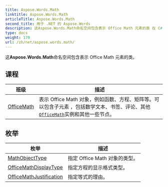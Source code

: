 ```yaml
---
title: Aspose.Words.Math
linktitle: Aspose.Words.Math
articleTitle: Aspose.Words.Math
second_title: 用于 .NET 的 Aspose.Words
description: 这Aspose.Words.Math命名空间包含表示 Office Math 元素的类 在 C#.
type: docs
weight: 170
url: /zh/net/aspose.words.math/
---
```

这**Aspose.Words.Math**命名空间包含表示 Office Math 元素的类。

## 课程

| 班级 | 描述 |
| --- | --- |
| [OfficeMath](./officemath/) | 表示 Office Math 对象，例如函数、方程、矩阵等。可以包含子元素 ，包括数学文本、书签、评论、其他[`OfficeMath`](../aspose.words.math/officemath/)实例和其他一些节点。 |
## 枚举

| 枚举 | 描述 |
| --- | --- |
| [MathObjectType](./mathobjecttype/) | 指定 Office Math 对象的类型。 |
| [OfficeMathDisplayType](./officemathdisplaytype/) | 指定方程的显示格式类型。 |
| [OfficeMathJustification](./officemathjustification/) | 指定等式的理由。 |
